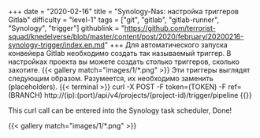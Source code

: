 +++
date = "2020-02-16"
title = "Synology-Nas: настройка триггеров Gitlab"
difficulty = "level-1"
tags = ["git", "gitlab", "gitlab-runner", "Synology", "trigger"]
githublink = "https://github.com/terrorist-squad/knedelverse/blob/master/content/post/2020/february/20200216-synology-trigger/index.en.md"
+++
Для автоматического запуска конвейера Gitlab необходимо создать так называемый триггер. В настройках проекта вы можете создать столько триггеров, сколько захотите.
{{< gallery match="images/1/*.png" >}}
Эти триггеры выглядят следующим образом. Разумеется, их необходимо заменить (placeholders).
{{< terminal >}}
curl -X POST -F token=(TOKEN) -F ref=(BRANCH) http://(ip):(port)/api/v4/projects/(project-id)/trigger/pipeline
{{</terminal >}}

This curl call can be entered into the Synology task scheduler, Done!

{{< gallery match="images/1/*.png" >}}